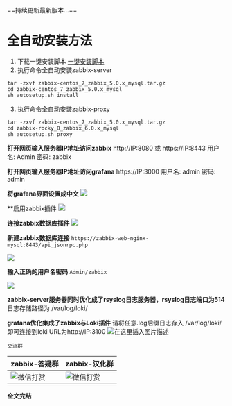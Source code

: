 ==持续更新最新版本...==
# 全自动安装方法
1. 下载一键安装脚本
[一键安装脚本](https://gitcode.net/1284524409/zabbix/-/archive/centos_7_zabbix_5.0.x_mysql/zabbix-centos_7_zabbix_5.0.x_mysql.tar.gz)
2. 执行命令全自动安装zabbix-server
```
tar -zxvf zabbix-centos_7_zabbix_5.0.x_mysql.tar.gz
cd zabbix-centos_7_zabbix_5.0.x_mysql
sh autosetup.sh install
```
3. 执行命令全自动安装zabbix-proxy
```
tar -zxvf zabbix-centos_7_zabbix_5.0.x_mysql.tar.gz
cd zabbix-rocky_8_zabbix_6.0.x_mysql
sh autosetup.sh proxy
```


**打开网页输入服务器IP地址访问zabbix**
http://IP:8080 或 https://IP:8443
用户名: Admin
密码: zabbix

**打开网页输入服务器IP地址访问grafana**
https://IP:3000
用户名: admin
密码: admin

**将grafana界面设置成中文**
![](https://gitcode.net/1284524409/zabbix/-/raw/rocky_8_zabbix_6.0.x_mysql/vx_images/2cc17fdd154217656975030bc6636523.png)

**启用zabbix插件
![](https://gitcode.net/1284524409/zabbix/-/raw/rocky_8_zabbix_6.0.x_mysql/vx_images/844a584f0789fc28205b2b5a8302938c.png)

**连接zabbix数据库插件**
![](https://gitcode.net/1284524409/zabbix/-/raw/rocky_8_zabbix_6.0.x_mysql/vx_images/c87b39af3050dac2ecb62c7365bc7a7b.png)

**新建zabbix数据库连接**
`https://zabbix-web-nginx-mysql:8443/api_jsonrpc.php`

![](https://gitcode.net/1284524409/zabbix/-/raw/rocky_8_zabbix_6.0.x_mysql/vx_images/c68d9dbf98134214aa759dd25bbfbb2e.png)

**输入正确的用户名密码**
`Admin/zabbix`

![](https://gitcode.net/1284524409/zabbix/-/raw/rocky_8_zabbix_6.0.x_mysql/vx_images/aa5fd658ee04a9dd7687e459b3064dbe.png)


**zabbix-server服务器同时优化成了rsyslog日志服务器，rsyslog日志端口为514**
日志存储路径为 /var/log/loki/

**grafana优化集成了zabbix与Loki插件**
请将任意.log后缀日志存入 /var/log/loki/即可连接到loki
URL为http://IP:3100
![在这里插入图片描述](https://gitcode.net/1284524409/zabbix/-/raw/rocky_8_zabbix_6.0.x_mysql/vx_images/c469826e35f6d0735418cbb9ca008b22.png)


`交流群`  
  
| zabbix-答疑群                                                                                                | zabbix-汉化群                                                                                                  |  
|-----------------------------------------------------------------------------------------------------------|-------------------------------------------------------------------------------------------------------------|  
| ![微信打赏](https://gitcode.net/1284524409/zabbix/-/raw/rocky_8_zabbix_6.0.x_mysql/vx_images/zabbix-dayi.png) | ![微信打赏](https://gitcode.net/1284524409/zabbix/-/raw/rocky_8_zabbix_6.0.x_mysql/vx_images/zabbix-hanhua.png) |  
  
  
**全文完结**